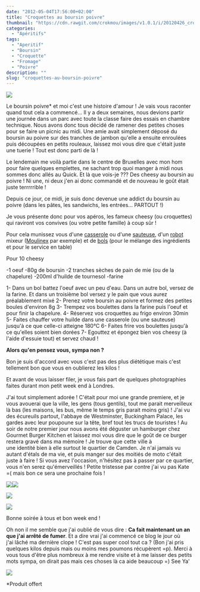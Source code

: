 ```yaml
---
date: "2012-05-04T17:56:00+02:00"
title: "Croquettes au boursin poivre"
thumbnail: "https://cdn.rawgit.com/crokmou/images/v1.0.1/i/20120426_croquette_cheesy_boursin_aperitif_0029.jpg"
categories:
  - "Apéritifs"
tags:
  - "Aperitif"
  - "Boursin"
  - "Croquette"
  - "Fromage"
  - "Poivre"
description: ""
slug: "croquettes-au-boursin-poivre"
---
```


[![](http://2.bp.blogspot.com/-7U2Bpcaac-E/UCqTE_iLuvI/AAAAAAAADNY/Qh7BmndJcts/s320/20120426_croquette_cheesy_boursin_aperitif_bann_2.jpg)](http://2.bp.blogspot.com/-7U2Bpcaac-E/UCqTE_iLuvI/AAAAAAAADNY/Qh7BmndJcts/s1600/20120426_croquette_cheesy_boursin_aperitif_bann_2.jpg)

Le boursin poivre* et moi c'est une histoire d'amour ! Je vais vous raconter quand tout cela a commencé... Il y a deux semaines, nous devions partir une journée dans un parc avec toute la classe faire des essais en chambre technique. Nous avons donc tous décidé de ramener des petites choses pour se faire un picnic au midi. Une amie avait simplement déposé du boursin au poivre sur des tranches de jambon qu'elle a ensuite enroulées puis découpées en petits rouleaux, laissez moi vous dire que c'était juste une tuerie ! Tout est donc parti de là !

Le lendemain me voilà partie dans le centre de Bruxelles avec mon hom pour faire quelques emplettes, ne sachant trop quoi manger à midi nous sommes donc allés au Quick. Et là que vois-je ??? Des cheesy au boursin au poivre ! Ni une, ni deux j'en ai donc commandé et de nouveau le goût était juste terrrrrible !

Depuis ce jour, ce midi, je suis donc devenue une addict du boursin au poivre (dans les pâtes, les sandwichs, les entrées... PARTOUT !)

Je vous présente donc pour vos apéros, les fameux cheesy (ou croquettes) qui raviront vos convives (ou votre petite famille) à coup sûr !

Pour cela munissez vous d'une [casserole](http://www.rueducommerce.fr/m/pl/malid:115) ou d'une [sauteuse](http://www.rueducommerce.fr/m/pl/malid:15123301), d'un [robot](http://www.rueducommerce.fr/m/pl/malid:229) mixeur ([Moulinex](http://www.rueducommerce.fr/m/pl/malid:88589) par exemple) et de [bols](http://www.rueducommerce.fr/m/pl/malid:4769881) (pour le mélange des ingrédients et pour le service en table)

Pour 10 cheesy

-1 oeuf -80g de boursin -2 tranches sèches de pain de mie (ou de la chapelure) -200ml d'huilde de tournesol -farine

1- Dans un bol battez l'oeuf avec un peu d'eau. Dans un autre bol, versez de la farine. Et dans un troisième bol versez y le pain que vous aurez préalablement mixé 2- Prenez votre boursin au poivre et formez des petites boules d'environ 8g 3- Trempez vos boulettes dans la farine puis l'oeuf et pour finir la chapelure. 4- Réservez vos croquettes au frigo environ 30min 5- Faites chauffer votre huilde dans une casserole (ou une sauteuse) jusqu'à ce que celle-ci atteigne 180°C 6- Faites frire vos boulettes jusqu'à ce qu'elles soient bien dorées 7- Egouttez et épongez bien vos cheesy (à l'aide d'essuie tout) et servez chaud !

**Alors qu'en pensez vous, sympa non ?**

Bon je suis d'accord avec vous c'est pas des plus diététique mais c'est tellement bon que vous en oublierez les kilos !

Et avant de vous laisser filer, je vous fais part de quelques photographies faites durant mon petit week end à Londres.

J'ai tout simplement adorée ! C'était pour moi une grande premiere, et je vous avouerai que la ville, les gens (tous gentils), tout me parait merveilleux là bas (les maisons, les bus, même le temps gris parait moins gris) ! J'ai vu des écureuils partout, l'abbaye de Westminster, Buckingham Palace, les gardes avec leur poupoune sur la tête, bref tout les trucs de touristes ! Au soir de notre premier jour nous avons été déguster un hamburger chez Gourmet Burger Kitchen et laissez moi vous dire que le goût de ce burger restera gravé dans ma mémoire ! Je trouve que cette ville à une identité bien à elle surtout le quartier de Camden. Je n'ai jamais vu autant d'étals de ma vie, et puis manger sur des moitiés de moto c'était juste à faire ! Si vous avez l'occasion, n'hésitez pas à passer par ce quartier, vous n'en serez qu'émerveillés ! Petite tristesse par contre j'ai vu pas Kate =( mais bon ce sera une prochaine fois !

[![](http://1.bp.blogspot.com/-OpqcxRa59D4/T6QIRFSzn_I/AAAAAAAACPg/mbyf1jaqJbM/s320/20120501_Londres_0312.jpg)](http://1.bp.blogspot.com/-OpqcxRa59D4/T6QIRFSzn_I/AAAAAAAACPg/mbyf1jaqJbM/s1600/20120501_Londres_0312.jpg)[![](http://4.bp.blogspot.com/-s-BWa9VIsG8/T6QIWPdav3I/AAAAAAAACPo/5qceGUqjxU4/s320/20120501_Londres_0322.jpg)](http://4.bp.blogspot.com/-s-BWa9VIsG8/T6QIWPdav3I/AAAAAAAACPo/5qceGUqjxU4/s1600/20120501_Londres_0322.jpg)

[![](http://2.bp.blogspot.com/-DpIa_njognQ/T6QIfiGbbuI/AAAAAAAACP4/5uJESFFi9Jc/s320/20120502_Londres_0263.jpg)](http://2.bp.blogspot.com/-DpIa_njognQ/T6QIfiGbbuI/AAAAAAAACP4/5uJESFFi9Jc/s1600/20120502_Londres_0263.jpg)

[![](http://1.bp.blogspot.com/-Ty_JMOUUCX4/T6QIaGzC3AI/AAAAAAAACPw/oPLJ0djP8SQ/s320/20120502_Londres_0254.jpg)](http://1.bp.blogspot.com/-Ty_JMOUUCX4/T6QIaGzC3AI/AAAAAAAACPw/oPLJ0djP8SQ/s1600/20120502_Londres_0254.jpg)

Bonne soirée à tous et bon week end !

Oh non il me semble que j'ai oublié de vous dire : **Ca fait maintenant un an que j'ai arrêté de fumer**. Et a dire vrai j'ai commencé ce blog le jour où j'ai lâché ma dernière clope ! C'est pas super cool tout ca ? (Bon j'ai pris quelques kilos depuis mais ou moins mes poumons récupèrent =p). Merci à vous tous d'être plus nombreux à me rendre visite et à me laisser des petits mots sympa, on dirait pas mais ces choses là ca aide beaucoup =) See Ya'

[![](http://4.bp.blogspot.com/-2bLosyMFac4/TxhFg0sR2dI/AAAAAAAABec/Mzg1OnlXUmM/s1600/Signature+copie.jpg)](http://4.bp.blogspot.com/-2bLosyMFac4/TxhFg0sR2dI/AAAAAAAABec/Mzg1OnlXUmM/s1600/Signature+copie.jpg)

*Produit offert